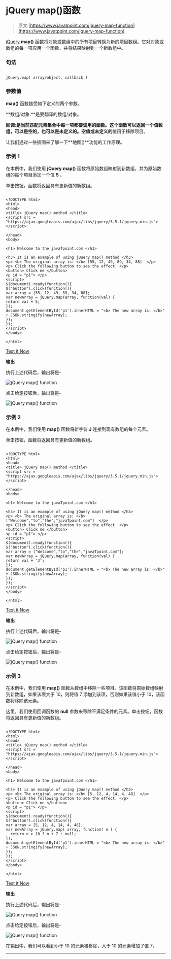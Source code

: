 # jQuery map()函数

> 原文:[https://www.javatpoint.com/jquery-map-function](https://www.javatpoint.com/jquery-map-function)

[jQuery](https://www.javatpoint.com/jquery-tutorial) **map()** 函数将对象或数组中的所有项目转换为新的项目数组。它对对象或数组的每一项应用一个函数，并将结果映射到一个新数组中。

### 句法

```

jQuery.map( array/object, callback )

```

### 参数值

**map()** 函数接受如下定义的两个参数。

**数组/对象:**是要翻译的数组/对象。

**回调:**是当前匹配元素集合中每一项都要调用的函数。这个函数可以返回一个值数组，可以是空的，也可以是未定义的。**空值**或**未定义的**值用于移除项目。

让我们通过一些插图来了解一下**地图()**功能的工作原理。

### 示例 1

在本例中，我们使用 **jQuery.map()** 函数将原始数组映射到新数组，并为原始数组的每个项目添加一个值 **5** 。

单击按钮，函数将返回具有更新值的新数组。

```

<!DOCTYPE html>
<html>
<head>
<title> jQuery map() method </title>
<script src = "https://ajax.googleapis.com/ajax/libs/jquery/3.5.1/jquery.min.js"> </script>

</head>
<body>

<h1> Welcome to the javaTpoint.com </h1>

<h3> It is an example of using jQuery map() method </h3>
<p> <b> The original array is: </b> [55, 12, 49, 89, 34, 88]  </p>
<p> Click the following button to see the effect. </p>
<button> Click me </button>
<p id = "p1"> </p>
<script>
$(document).ready(function(){
$("button").click(function(){
var array = [55, 12, 49, 89, 34, 88];
var newArray = jQuery.map(array, function(val) {
return val + 5;
});
document.getElementById('p1').innerHTML = "<b> The new array is: </b>" + JSON.stringify(newArray);
});
});
</script>
</body>

</html>

```

[Test it Now](https://www.javatpoint.com/oprweb/test.jsp?filename=jquery-map-function1)

**输出**

执行上述代码后，输出将是-

![jQuery map() function](../Images/564d9cc42957563ce0dc008cd0dd5b63.png)

点击给定按钮后，输出将是-

![jQuery map() function](../Images/76d03fa3b0be7def98e839ef4ebd40e9.png)

### 示例 2

在本例中，我们使用 **map()** 函数将新字符 **J** 连接到现有数组的每个元素。

单击按钮，函数将返回具有更新值的新数组。

```

<!DOCTYPE html>
<html>
<head>
<title> jQuery map() method </title>
<script src = "https://ajax.googleapis.com/ajax/libs/jquery/3.5.1/jquery.min.js"> </script>

</head>
<body>

<h1> Welcome to the javaTpoint.com </h1>

<h3> It is an example of using jQuery map() method </h3>
<p> <b> The original array is: </b> ["Welcome","to","the","javaTpoint.com"]  </p>
<p> Click the following button to see the effect. </p>
<button> Click me </button>
<p id = "p1"> </p>
<script>
$(document).ready(function(){
$("button").click(function(){
var array = ["Welcome","to","the","javaTpoint.com"];
var newArray = jQuery.map(array, function(val) {
return val + 'J';
});
document.getElementById('p1').innerHTML = "<b> The new array is: </b>" + JSON.stringify(newArray);
});
});
</script>
</body>

</html>

```

[Test it Now](https://www.javatpoint.com/oprweb/test.jsp?filename=jquery-map-function2)

**输出**

执行上述代码后，输出将是-

![jQuery map() function](../Images/92c865407f67fd213a61ca9da4b8d064.png)

点击给定按钮后，输出将是-

![jQuery map() function](../Images/e44cfd5622704bad34051f4277f91499.png)

### 示例 3

在本例中，我们使用 **map()** 函数从数组中移除一些项目。该函数将原始数组映射到新数组，如果该项大于 10，则将值 7 添加到该项，否则如果该值小于 10，该函数将移除该元素。

这里，我们使用回调函数的 **null** 参数来移除不满足条件的元素。单击按钮，函数将返回具有更新值的新数组。

```

<!DOCTYPE html>
<html>
<head>
<title> jQuery map() method </title>
<script src = "https://ajax.googleapis.com/ajax/libs/jquery/3.5.1/jquery.min.js"> </script>

</head>
<body>

<h1> Welcome to the javaTpoint.com </h1>

<h3> It is an example of using jQuery map() method </h3>
<p> <b> The original array is: </b> [5, 12, 4, 14, 4, 48]  </p>
<p> Click the following button to see the effect. </p>
<button> Click me </button>
<p id = "p1"> </p>
<script>
$(document).ready(function(){
$("button").click(function(){
var array = [5, 12, 4, 14, 4, 48];
var newArray = jQuery.map( array, function( n ) {
  return n > 10 ? n + 7 : null;
});
document.getElementById('p1').innerHTML = "<b> The new array is: </b>" + JSON.stringify(newArray);
});
});
</script>
</body>

</html>

```

[Test it Now](https://www.javatpoint.com/oprweb/test.jsp?filename=jquery-map-function3)

**输出**

执行上述代码后，输出将是-

![jQuery map() function](../Images/c24eebe2c7bf5eda3aa9060828b48b4a.png)

点击给定按钮后，输出将是-

![jQuery map() function](../Images/ff3da42eb45203e4e13401dc8726c353.png)

在输出中，我们可以看到小于 10 的元素被移除，大于 10 的元素增加了值 7。

* * *